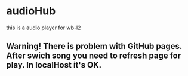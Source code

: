 # audioHub
this is a audio player for wb-l2

## Warning! There is problem with GitHub pages. After swich song you need to refresh page for play. In localHost it's OK.
